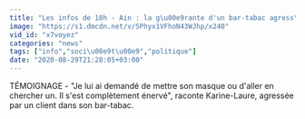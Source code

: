 ```yaml
---
title: "Les infos de 18h - Ain : la g\u00e9rante d'un bar-tabac agress\u00e9e par un client sans masque"
image: "https://s1.dmcdn.net/v/SPhyx1VFhoN43WJhp/x240"
vid_id: "x7voyez"
categories: "news"
tags: ["info","soci\u00e9t\u00e9","politique"]
date: "2020-08-29T21:28:05+03:00"
---
```

TÉMOIGNAGE - &quot;Je lui ai demandé de mettre son masque ou d'aller en chercher un. Il s'est complètement énervé&quot;, raconte Karine-Laure, agressée par un client dans son bar-tabac.
